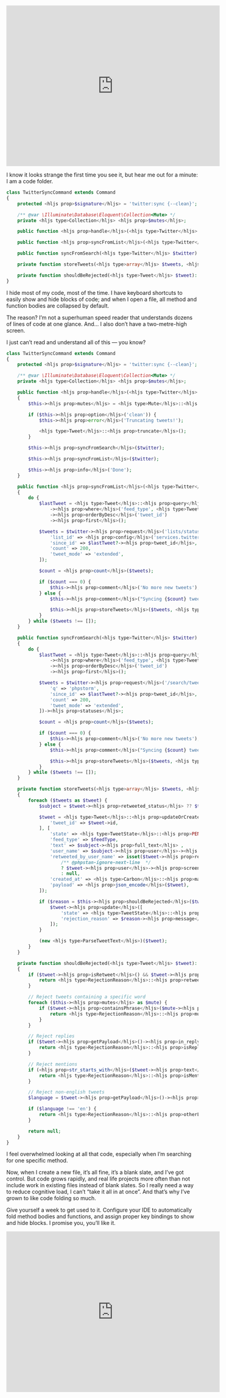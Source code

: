 <p><iframe width="560" height="422" src="https://www.youtube.com/embed/aGspz-sBkyI" title="YouTube video player" frameborder="0" allow="accelerometer; autoplay; clipboard-write; encrypted-media; gyroscope; picture-in-picture" allowfullscreen></iframe></p>

I know it looks strange the first time you see it, but hear me out for a minute: I am a code folder.

```php
class TwitterSyncCommand extends Command
{
    protected <hljs prop>$signature</hljs> = 'twitter:sync {--clean}';

    /** @var \Illuminate\Database\Eloquent\Collection<Mute> */
    private <hljs type>Collection</hljs> <hljs prop>$mutes</hljs>;

    public function <hljs prop>handle</hljs>(<hljs type>Twitter</hljs> $twitter) { /* … */ }

    public function <hljs prop>syncFromList</hljs>(<hljs type>Twitter</hljs> $twitter): void { /* … */ }

    public function syncFromSearch(<hljs type>Twitter</hljs> $twitter): void { /* … */ }

    private function storeTweets(<hljs type>array</hljs> $tweets, <hljs type>TweetFeedType</hljs> $feedType): void { /* … */ }

    private function shouldBeRejected(<hljs type>Tweet</hljs> $tweet): ?RejectionReason { /* … */ }
}
```

I hide most of my code, most of the time. I have keyboard shortcuts to easily show and hide blocks of code; and when I open a file, all method and function bodies are collapsed by default.

The reason? I’m not a superhuman speed reader that understands dozens of lines of code at one glance. And… I also don’t have a two-metre-high screen.

I just can’t read and understand all of this — you know?

```php
class TwitterSyncCommand extends Command
{
    protected <hljs prop>$signature</hljs> = 'twitter:sync {--clean}';

    /** @var \Illuminate\Database\Eloquent\Collection<Mute> */
    private <hljs type>Collection</hljs> <hljs prop>$mutes</hljs>;

    public function <hljs prop>handle</hljs>(<hljs type>Twitter</hljs> $twitter)
    {
        $this-><hljs prop>mutes</hljs> = <hljs type>Mute</hljs>::<hljs prop>query</hljs>()-><hljs prop>select</hljs>('text')-><hljs prop>get</hljs>();

        if ($this-><hljs prop>option</hljs>('clean')) {
            $this-><hljs prop>error</hljs>('Truncating tweets!');

            <hljs type>Tweet</hljs>::<hljs prop>truncate</hljs>();
        }

        $this-><hljs prop>syncFromSearch</hljs>($twitter);

        $this-><hljs prop>syncFromList</hljs>($twitter);

        $this-><hljs prop>info</hljs>('Done');
    }

    public function <hljs prop>syncFromList</hljs>(<hljs type>Twitter</hljs> $twitter): void
    {
        do {
            $lastTweet = <hljs type>Tweet</hljs>::<hljs prop>query</hljs>()
                -><hljs prop>where</hljs>('feed_type', <hljs type>TweetFeedType</hljs>::<hljs prop>LIST</hljs>)
                -><hljs prop>orderByDesc</hljs>('tweet_id')
                -><hljs prop>first</hljs>();

            $tweets = $twitter-><hljs prop>request</hljs>('lists/statuses.json', 'GET', [
                'list_id' => <hljs prop>config</hljs>('services.twitter.list_id'),
                'since_id' => $lastTweet?-><hljs prop>tweet_id</hljs>,
                'count' => 200,
                'tweet_mode' => 'extended',
            ]);

            $count = <hljs prop>count</hljs>($tweets);

            if ($count === 0) {
                $this-><hljs prop>comment</hljs>('No more new tweets');
            } else {
                $this-><hljs prop>comment</hljs>("Syncing {$count} tweets from list");

                $this-><hljs prop>storeTweets</hljs>($tweets, <hljs type>TweetFeedType</hljs>::<hljs prop>LIST</hljs>);
            }
        } while ($tweets !== []);
    }

    public function syncFromSearch(<hljs type>Twitter</hljs> $twitter): void
    {
        do {
            $lastTweet = <hljs type>Tweet</hljs>::<hljs prop>query</hljs>()
                -><hljs prop>where</hljs>('feed_type', <hljs type>TweetFeedType</hljs>::<hljs prop>SEARCH</hljs>)
                -><hljs prop>orderByDesc</hljs>('tweet_id')
                -><hljs prop>first</hljs>();

            $tweets = $twitter-><hljs prop>request</hljs>('/search/tweets.json', 'GET', [
                'q' => 'phpstorm',
                'since_id' => $lastTweet?-><hljs prop>tweet_id</hljs>,
                'count' => 200,
                'tweet_mode' => 'extended',
            ])-><hljs prop>statuses</hljs>;

            $count = <hljs prop>count</hljs>($tweets);

            if ($count === 0) {
                $this-><hljs prop>comment</hljs>('No more new tweets');
            } else {
                $this-><hljs prop>comment</hljs>("Syncing {$count} tweets from search");

                $this-><hljs prop>storeTweets</hljs>($tweets, <hljs type>TweetFeedType</hljs>::<hljs prop>SEARCH</hljs>);
            }
        } while ($tweets !== []);
    }

    private function storeTweets(<hljs type>array</hljs> $tweets, <hljs type>TweetFeedType</hljs> $feedType): <hljs type>void</hljs>
    {
        foreach ($tweets as $tweet) {
            $subject = $tweet-><hljs prop>retweeted_status</hljs> ?? $tweet;

            $tweet = <hljs type>Tweet</hljs>::<hljs prop>updateOrCreate</hljs>([
                'tweet_id' => $tweet->id,
            ], [
                'state' => <hljs type>TweetState</hljs>::<hljs prop>PENDING</hljs>,
                'feed_type' => $feedType,
                'text' => $subject-><hljs prop>full_text</hljs> ,
                'user_name' => $subject-><hljs prop>user</hljs>-><hljs prop>screen_name</hljs>,
                'retweeted_by_user_name' => isset($tweet-><hljs prop>retweeted_status</hljs>)
                    /** @phpstan-ignore-next-line  */
                    ? $tweet-><hljs prop>user</hljs>-><hljs prop>screen_name</hljs>
                    : null,
                'created_at' => <hljs type>Carbon</hljs>::<hljs prop>make</hljs>($subject-><hljs prop>created_at</hljs>),
                'payload' => <hljs prop>json_encode</hljs>($tweet),
            ]);

            if ($reason = $this-><hljs prop>shouldBeRejected</hljs>($tweet)) {
                $tweet-><hljs prop>update</hljs>([
                    'state' => <hljs type>TweetState</hljs>::<hljs prop>REJECTED</hljs>,
                    'rejection_reason' => $reason-><hljs prop>message</hljs>,
                ]);
            }

            (new <hljs type>ParseTweetText</hljs>)($tweet);
        }
    }

    private function shouldBeRejected(<hljs type>Tweet</hljs> $tweet): ?<hljs type>RejectionReason</hljs>
    {
        if ($tweet-><hljs prop>isRetweet</hljs>() && $tweet-><hljs prop>feed_type</hljs> === <hljs type>TweetFeedType</hljs>::SEARCH) {
            return <hljs type>RejectionReason</hljs>::<hljs prop>retweetedFromSearch</hljs>();
        }

        // Reject tweets containing a specific word
        foreach ($this-><hljs prop>mutes</hljs> as $mute) {
            if ($tweet-><hljs prop>containsPhrase</hljs>($mute-><hljs prop>text</hljs>)) {
                return <hljs type>RejectionReason</hljs>::<hljs prop>mute</hljs>($mute-><hljs prop>text</hljs>);
            }
        }

        // Reject replies
        if ($tweet-><hljs prop>getPayload</hljs>()-><hljs prop>in_reply_to_status_id</hljs>) {
            return <hljs type>RejectionReason</hljs>::<hljs prop>isReply</hljs>();
        }

        // Reject mentions
        if (<hljs prop>str_starts_with</hljs>($tweet-><hljs prop>text</hljs>, '@')) {
            return <hljs type>RejectionReason</hljs>::<hljs prop>isMention</hljs>();
        }

        // Reject non-english tweets
        $language = $tweet-><hljs prop>getPayload</hljs>()-><hljs prop>lang</hljs>;

        if ($language !== 'en') {
            return <hljs type>RejectionReason</hljs>::<hljs prop>otherLanguage</hljs>($language);
        }

        return null;
    }
}
```



I feel overwhelmed looking at all that code, especially when I’m searching for one specific method.

Now, when I create a new file, it’s all fine, it’s a blank slate, and I’ve got control. But code grows rapidly, and real life projects more often than not include work in existing files instead of blank slates. So I really need a way to reduce cognitive load, I can’t “take it all in at once”. And that’s why I’ve grown to like code folding so much.

Give yourself a week to get used to it. Configure your IDE to automatically fold method bodies and functions, and assign proper key bindings to show and hide blocks. I promise you, you’ll like it.


<p><iframe width="560" height="422" src="https://www.youtube.com/embed/aGspz-sBkyI" title="YouTube video player" frameborder="0" allow="accelerometer; autoplay; clipboard-write; encrypted-media; gyroscope; picture-in-picture" allowfullscreen></iframe></p>